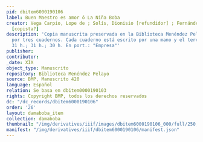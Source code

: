 ```yaml
---
pid: dbitem6000190106
label: Buen Maestro es amor ó La Niña Boba
creator: Vega Carpio, Lope de ; Solís, Dionisio [refundidor] ; Fernández-Guerra, José
  [copista?]
description: 'Copia manuscrita preservada en la Biblioteca Menéndez Pelayo, compuesta
  por tres cuadernos. Cada cuaderno está escrito por una mano y el tercero, por dos.
  31 h.; 31 h.; 30 h. En port.: "Empresa"'
publisher:
contributor:
_date: XIX
object_type: Manuscrito
repository: Biblioteca Menéndez Pelayo
source: BMP, Manuscrito 420
language: Español
relation: Se basa en dbitem0000190103
rights: Copyright BMP, todos los derechos reservados
dc: "/dc_records/dbitem6000190106"
order: '26'
layout: damaboba_item
collection: damaboba
thumbnail: "/img/derivatives/iiif/images/dbitem6000190106_000/full/250,/0/default.jpg"
manifest: "/img/derivatives/iiif/dbitem6000190106/manifest.json"
---
```

